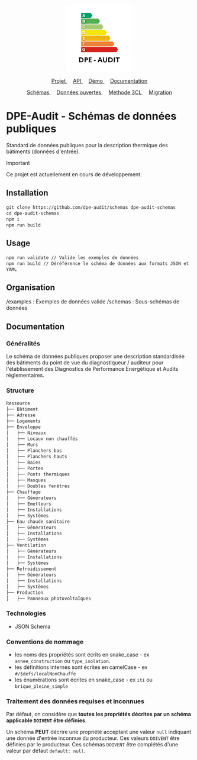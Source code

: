 <div align="center">
    <img width="auto" height="180" src="https://raw.githubusercontent.com/dpe-audit/.github/refs/heads/main/assets/logo.svg" alt="DPE-Audit">
</div>
<p align="center">
	<a href="https://github.com/dpe-audit">
		Projet
	</a>&nbsp;&nbsp;&nbsp;
	<a href="https://github.com/dpe-audit/api">
		API
	</a>&nbsp;&nbsp;&nbsp;
	<a href="https://github.com/dpe-audit/api">
		Démo
	</a>&nbsp;&nbsp;&nbsp;
	<a href="https://github.com/dpe-audit/documentation">
		Documentation
	</a>
</p>
<p align="center">
	<a href="https://github.com/dpe-audit/schemas">
		Schémas
	</a>&nbsp;&nbsp;&nbsp;
	<a href="https://github.com/dpe-audit/opendata">
		Données ouvertes
	</a>&nbsp;&nbsp;&nbsp;
	<a href="https://github.com/dpe-audit/methode-3cl">
		Méthode 3CL
	</a>&nbsp;&nbsp;&nbsp;
	<a href="https://github.com/dpe-audit/migration">
		Migration
	</a>
</p>

# DPE-Audit - Schémas de données publiques

Standard de données publiques pour la description thermique des bâtiments (données d'entrée).

> [!IMPORTANT]
> Ce projet est actuellement en cours de développement.

## Installation

```
git clone https://github.com/dpe-audit/schemas dpe-audit-schemas
cd dpe-audit-schemas
npm i
npm run build
```

## Usage

```
npm run validate // Valide les exemples de données
npm run build // Déréférence le schéma de données aux formats JSON et YAML
```

## Organisation

/examples : Exemples de données valide
/schemas : Sous-schémas de données

## Documentation

### Généralités

Le schéma de données publiques proposer une description standardisée des bâtiments du point de vue du diagnostiqueur / auditeur pour l'établissement des Diagnostics de Performance Energétique et Audits réglementaires.

### Structure

```
Ressource
├── Bâtiment
├── Adresse
├── Logements
├── Enveloppe
│   ├── Niveaux
│   ├── Locaux non chauffés
│   ├── Murs
│   ├── Planchers bas
│   ├── Planchers hauts
│   ├── Baies
│   ├── Portes
│   ├── Ponts thermiques
│   ├── Masques
│   ├── Doubles fenêtres
├── Chauffage
│   ├── Générateurs
│   ├── Emetteurs
│   ├── Installations
│   ├── Systèmes
├── Eau chaude sanitaire
│   ├── Générateurs
│   ├── Installations
│   ├── Systèmes
├── Ventilation
│   ├── Générateurs
│   ├── Installations
│   ├── Systèmes
├── Refroidissement
│   ├── Générateurs
│   ├── Installations
│   ├── Systèmes
├── Production
│   ├── Panneaux photovoltaïques
```

### Technologies

- JSON Schema

### Conventions de nommage

- les noms des propriétés sont écrits en snake_case - ex `annee_construction` ou `type_isolation`.
- les définitions internes sont écrites en camelCase - ex `#/$defs/localNonChauffe`
- les énumérations sont écrites en snake_case - ex `iti` ou `brique_pleine_simple`

### Traitement des données requises et inconnues

Par défaut, on considère que **toutes les propriétés décrites par un schéma applicable `DOIVENT` être définies**.

Un schéma **PEUT** décrire une propriété acceptant une valeur `null` indiquant une donnée d'entrée inconnue du producteur. Ces valeurs `DOIVENT` être définies par le producteur. Ces schémas `DOIVENT` être complétés d'une valeur par défaut `default: null`.
